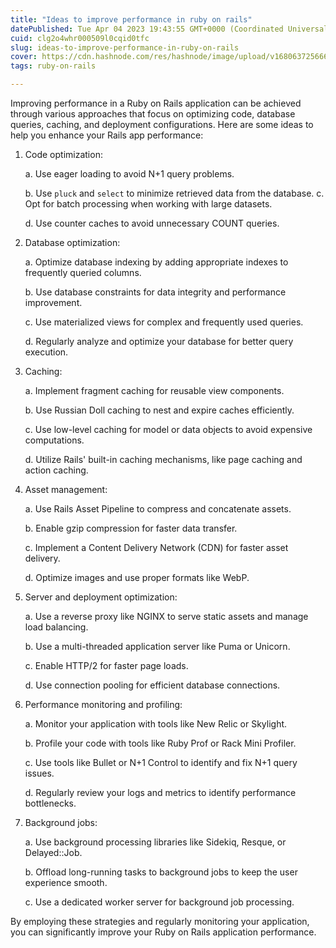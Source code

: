 ```yaml
---
title: "Ideas to improve performance in ruby on rails"
datePublished: Tue Apr 04 2023 19:43:55 GMT+0000 (Coordinated Universal Time)
cuid: clg2o4whr000509l0cqid0tfc
slug: ideas-to-improve-performance-in-ruby-on-rails
cover: https://cdn.hashnode.com/res/hashnode/image/upload/v1680637256667/4bf9e255-ca31-4a92-9171-753bc0d1ad21.png
tags: ruby-on-rails

---
```


Improving performance in a Ruby on Rails application can be achieved through various approaches that focus on optimizing code, database queries, caching, and deployment configurations. Here are some ideas to help you enhance your Rails app performance:

1. Code optimization:
    
    a. Use eager loading to avoid N+1 query problems.
    
    b. Use `pluck` and `select` to minimize retrieved data from the database. c. Opt for batch processing when working with large datasets.
    
    d. Use counter caches to avoid unnecessary COUNT queries.
    
2. Database optimization:
    
    a. Optimize database indexing by adding appropriate indexes to frequently queried columns.
    
    b. Use database constraints for data integrity and performance improvement.
    
    c. Use materialized views for complex and frequently used queries.
    
    d. Regularly analyze and optimize your database for better query execution.
    
3. Caching:
    
    a. Implement fragment caching for reusable view components.
    
    b. Use Russian Doll caching to nest and expire caches efficiently.
    
    c. Use low-level caching for model or data objects to avoid expensive computations.
    
    d. Utilize Rails' built-in caching mechanisms, like page caching and action caching.
    
4. Asset management:
    
    a. Use Rails Asset Pipeline to compress and concatenate assets.
    
    b. Enable gzip compression for faster data transfer.
    
    c. Implement a Content Delivery Network (CDN) for faster asset delivery.
    
    d. Optimize images and use proper formats like WebP.
    
5. Server and deployment optimization:
    
    a. Use a reverse proxy like NGINX to serve static assets and manage load balancing.
    
    b. Use a multi-threaded application server like Puma or Unicorn.
    
    c. Enable HTTP/2 for faster page loads.
    
    d. Use connection pooling for efficient database connections.
    
6. Performance monitoring and profiling:
    
    a. Monitor your application with tools like New Relic or Skylight.
    
    b. Profile your code with tools like Ruby Prof or Rack Mini Profiler.
    
    c. Use tools like Bullet or N+1 Control to identify and fix N+1 query issues.
    
    d. Regularly review your logs and metrics to identify performance bottlenecks.
    
7. Background jobs:
    
    a. Use background processing libraries like Sidekiq, Resque, or Delayed::Job.
    
    b. Offload long-running tasks to background jobs to keep the user experience smooth.
    
    c. Use a dedicated worker server for background job processing.
    

By employing these strategies and regularly monitoring your application, you can significantly improve your Ruby on Rails application performance.